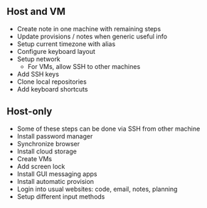 ## Host and VM

- Create note in one machine with remaining steps
- Update provisions / notes when generic useful info
- Setup current timezone with alias
- Configure keyboard layout
- Setup network
    - For VMs, allow SSH to other machines
- Add SSH keys
- Clone local repositories
- Add keyboard shortcuts

## Host-only

- Some of these steps can be done via SSH from other machine
- Install password manager
- Synchronize browser
- Install cloud storage
- Create VMs
- Add screen lock
- Install GUI messaging apps
- Install automatic provision
- Login into usual websites: code, email, notes, planning
- Setup different input methods
